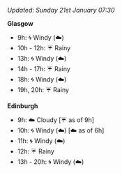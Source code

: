 *Updated: Sunday 21st January 07:30*

**Glasgow**

* 9h: :cyclone: Windy (:cloud:)
* 10h - 12h: :umbrella: Rainy
* 13h: :cyclone: Windy (:cloud:)
* 14h - 17h: :umbrella: Rainy
* 18h: :cyclone: Windy (:cloud:)
* 19h, 20h: :umbrella: Rainy

**Edinburgh**

* 9h: :cloud: Cloudy [:umbrella: as of 9h]
* 10h: :cyclone: Windy (:cloud:) [:cloud: as of 6h]
* 11h: :cyclone: Windy (:cloud:)
* 12h: :umbrella: Rainy
* 13h - 20h: :cyclone: Windy (:cloud:)
